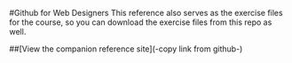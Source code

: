 #Github for Web Designers
This reference also serves as the exercise files for the course, so you can download the exercise files from this repo as well.

##[View the companion reference site](-copy link from github-)

